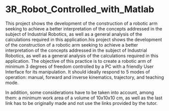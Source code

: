 # 3R_Robot_Controlled_with_Matlab
This project shows the development of the construction of a robotic arm seeking to achieve a better interpretation of the concepts addressed in the subject of Industrial Robotics, as well as a general analysis of the calculations required in this application.his project shows the development of the construction of a robotic arm seeking to achieve a better interpretation of the concepts addressed in the subject of Industrial Robotics, as well as a general analysis of the calculations required in this application.
The objective of this practice is to create a robotic arm of minimum 3 degrees of freedom controlled by a PC with a friendly User Interface for its manipulation. It should ideally respond to 5 modes of operation: manual, forward and inverse kinematics, trajectory, and teaching mode. 

In addition, some considerations have to be taken into account, among them: a minimum work area of a volume of 10x10x10 cm, as well as the last link has to be originally made and not use the links provided by the tutor.
